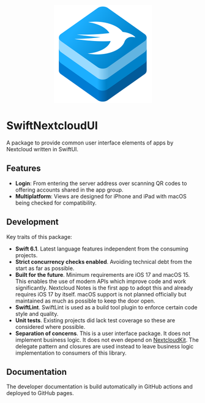 <div align="center">
    <img src="SwiftNextcloudUI.svg" alt="Logo of SwiftNextcloudUI" width="256" height="256" />
</div>

# SwiftNextcloudUI

A package to provide common user interface elements of apps by Nextcloud written in SwiftUI.

## Features

- **Login**: From entering the server address over scanning QR codes to offering accounts shared in the app group.
- **Multiplatform**: Views are designed for iPhone and iPad with macOS being checked for compatibility.

## Development

Key traits of this package:

- **Swift 6.1**. Latest language features independent from the consuming projects.
- **Strict concurrency checks enabled**. Avoiding technical debt from the start as far as possible.
- **Built for the future**. Minimum requirements are iOS 17 and macOS 15. This enables the use of modern APIs which improve code and work significantly. Nextcloud Notes is the first app to adopt this and already requires iOS 17 by itself. macOS support is not planned officially but maintained as much as possible to keep the door open.
- **SwiftLint**. SwiftLint is used as a build tool plugin to enforce certain code style and quality.
- **Unit tests**. Existing projects did lack test coverage so these are considered where possible.
- **Separation of concerns**. This is a user interface package. It does not implement business logic. It does not even depend on [NextcloudKit](https://github.com/nextcloud/nextcloudkit). The delegate pattern and closures are used instead to leave business logic implementation to consumers of this library.

## Documentation

The developer documentation is build automatically in GitHub actions and deployed to GitHub pages.

